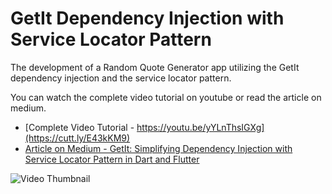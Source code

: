 # GetIt Dependency Injection with Service Locator Pattern

The development of a Random Quote Generator app utilizing the GetIt dependency injection and the service locator pattern.

You can watch the complete video tutorial on youtube or read the article on medium.

- [Complete Video Tutorial - https://youtu.be/yYLnThsIGXg](https://cutt.ly/E43kKM9)
- [Article on Medium - GetIt: Simplifying Dependency Injection with Service Locator Pattern in Dart and Flutter](https://cutt.ly/F43kT1j)

![Video Thumbnail](https://img.youtube.com/vi/yYLnThsIGXg/0.jpg)

